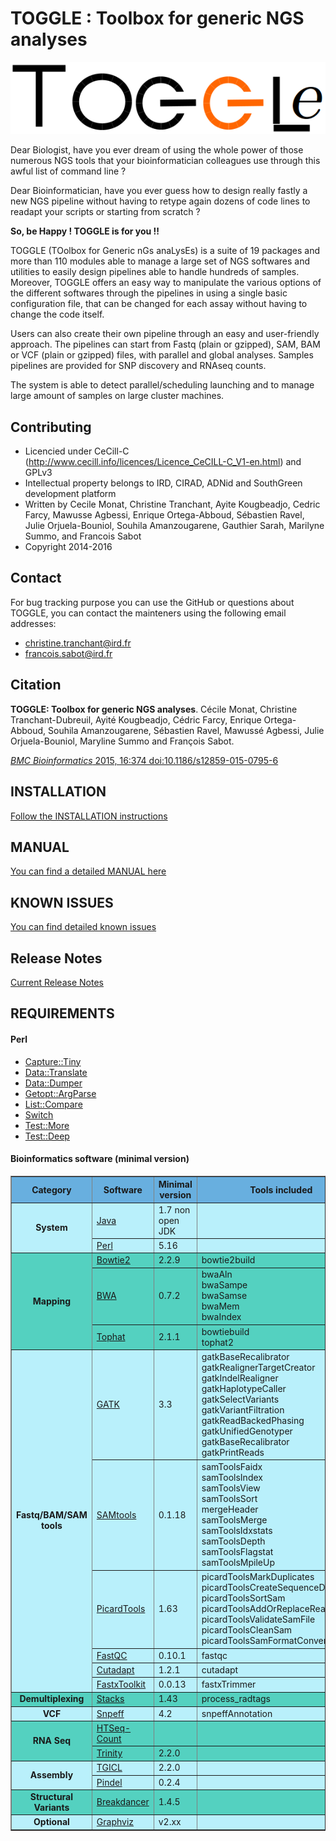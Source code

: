 TOGGLE : Toolbox for generic NGS analyses
===========

![TOGGLE Logo](docs/images/toggleLogo.png)

Dear Biologist, have you ever dream of using the whole power of those numerous NGS tools that your bioinformatician colleagues use through this awful list of command line ?

Dear Bioinformatician, have you ever guess how to design really fastly a new NGS pipeline without having to retype again dozens of code lines to readapt your scripts or starting from scratch ?

**So, be Happy ! TOGGLE is for you !!**

TOGGLE (TOolbox for Generic nGs anaLysEs) is a suite of 19 packages and more than 110 modules able to manage a large set of NGS softwares
and utilities to easily design pipelines able to handle hundreds of samples. Moreover, TOGGLE offers an easy way to manipulate the various
options of the different softwares through the pipelines in using a single basic configuration file, that can be changed for each assay without
having to change the code itself.

Users can also create their own pipeline through an easy and user-friendly approach. The pipelines can start from Fastq (plain or gzipped), SAM, BAM or VCF (plain or gzipped) files, with parallel and global analyses. Samples pipelines are provided for SNP discovery and RNAseq counts.

The system is able to detect parallel/scheduling launching and to manage large amount of samples on large cluster machines.


##  Contributing

* Licencied under CeCill-C (http://www.cecill.info/licences/Licence_CeCILL-C_V1-en.html) and GPLv3
* Intellectual property belongs to IRD, CIRAD, ADNid and SouthGreen development platform
* Written by Cecile Monat, Christine Tranchant, Ayite Kougbeadjo, Cedric Farcy, Mawusse Agbessi, Enrique Ortega-Abboud, Sébastien Ravel, Julie Orjuela-Bouniol, Souhila Amanzougarene, Gauthier Sarah, Marilyne Summo, and Francois Sabot
* Copyright 2014-2016

## Contact

For bug tracking purpose you can use the GitHub or questions about TOGGLE, you can contact the mainteners using the following email addresses:

* christine.tranchant@ird.fr
* francois.sabot@ird.fr

##  Citation
**TOGGLE: Toolbox for generic NGS analyses**. Cécile Monat, Christine Tranchant-Dubreuil, Ayité Kougbeadjo, Cédric Farcy, Enrique
Ortega-Abboud, Souhila Amanzougarene, Sébastien Ravel, Mawussé Agbessi, Julie Orjuela-Bouniol, Maryline Summo and François Sabot.

[*BMC Bioinformatics* 2015, 16:374  doi:10.1186/s12859-015-0795-6][paperLink]

##  INSTALLATION

[Follow the INSTALLATION instructions][installLink]

## MANUAL

[You can find a detailed MANUAL here][manualLink]

## KNOWN ISSUES

[You can find detailed known issues][knownIssues]

## Release Notes

[Current Release Notes][releaseLink]

## REQUIREMENTS

#### Perl

* [Capture::Tiny](http://search.cpan.org/~dagolden/Capture-Tiny-0.30/lib/Capture/Tiny.pm)
* [Data::Translate](http://search.cpan.org/~davieira/Data_Translate-0.3/Translate.pm)
* [Data::Dumper](http://search.cpan.org/~smueller/Data-Dumper-2.154/Dumper.pm)
* [Getopt::ArgParse](http://search.cpan.org/~mytram/Getopt-ArgParse-1.0.2/lib/Getopt/ArgParse.pm)
* [List::Compare](http://search.cpan.org/~jkeenan/List-Compare-0.53/lib/List/Compare.pm)
* [Switch](https://metacpan.org/pod/Switch)
* [Test::More](http://search.cpan.org/~exodist/Test-Simple-1.001014/lib/Test/More.pm)
* [Test::Deep](http://search.cpan.org/~rjbs/Test-Deep-0.119/lib/Test/Deep.pm)

#### Bioinformatics software (minimal version)

<table border="1" cellpadding="5" cellspacing="1" >
<thead>
<tr bgcolor="#68AFDF">
	<th> Category        </th>
	<th> Software        </th>
	<th> Minimal version </th>
	<th> Tools included  </th>
</tr>
</thead>
<tbody>
<tr bgcolor="#B9F0FB" >
	<td align="center" rowspan="2" > <b>System<b>   </td>
	<td> <a href="https://www.java.com">Java</a></td>
	<td> 1.7 non open JDK </td>
	<td></td>
</tr>
<tr bgcolor="#B9F0FB">
	<td> <a href="https://www.perl.org/">Perl</a></td>
	<td> 5.16 </td>
	<td>  </td>
</tr>
<tr bgcolor="#54D1C0">
	<td align="center" rowspan="3"> <b> Mapping <b> </td>
	<td> <a href="http://bowtie-bio.sourceforge.net/bowtie2/index.shtml">Bowtie2</a></td>
	<td> 2.2.9 </td>
	<td> bowtie2build </td>
</tr>
<tr bgcolor="#54D1C0">
	<td> <a href="http://bio-bwa.sourceforge.net/">BWA</a></td>
	<td> 0.7.2 </td>
	<td> bwaAln </br> bwaSampe </br> bwaSamse </br> bwaMem </br> bwaIndex</td>
</tr>
<tr bgcolor="#54D1C0">
	<td> <a href="https://ccb.jhu.edu/software/tophat/index.shtml">Tophat</a></td>
	<td> 2.1.1 </td>
	<td> bowtiebuild </br> tophat2 </td>
</tr>
<tr bgcolor="#B9F0FB">
	<td align="center" rowspan="6"> <b> Fastq/BAM/SAM </br> tools <b> </td>
	<td> <a href="https://www.broadinstitute.org/gatk/">GATK</a></td>
	<td> 3.3 </td>
	<td> gatkBaseRecalibrator </br> gatkRealignerTargetCreator </br> gatkIndelRealigner </br> gatkHaplotypeCaller </br> gatkSelectVariants </br> gatkVariantFiltration </br> gatkReadBackedPhasing </br> gatkUnifiedGenotyper </br> gatkBaseRecalibrator </br> gatkPrintReads
 </td>
</tr>
<tr bgcolor="#B9F0FB">
	<td> <a href="http://samtools.sourceforge.net/">SAMtools</a></td>
	<td> 0.1.18 </td>
	<td> samToolsFaidx </br> samToolsIndex </br> samToolsView </br> samToolsSort </br> mergeHeader </br> samToolsMerge </br> samToolsIdxstats </br> samToolsDepth </br> samToolsFlagstat </br> samToolsMpileUp
</td>
</tr>
<tr bgcolor="#B9F0FB">
	<td> <a href="http://broadinstitute.github.io/picard/">PicardTools</a></td>
	<td> 1.63 </td>
	<td> picardToolsMarkDuplicates </br> picardToolsCreateSequenceDictionary </br> picardToolsSortSam </br> picardToolsAddOrReplaceReadGroup </br> picardToolsValidateSamFile </br> picardToolsCleanSam </br> picardToolsSamFormatConverter
 </td>
</tr>
<tr bgcolor="#B9F0FB">
	<td> <a href="http://www.bioinformatics.babraham.ac.uk/projects/fastqc/">FastQC</a></td>
	<td> 0.10.1 </td>
	<td> fastqc </td>
</tr>
<tr bgcolor="#B9F0FB">
	<td> <a href="https://pypi.python.org/pypi/cutadapt">Cutadapt</a></td>
	<td> 1.2.1 </td>
	<td> cutadapt </td>
</tr>
<tr bgcolor="#B9F0FB">
	<td> <a href="http://hannonlab.cshl.edu/fastx_toolkit/">FastxToolkit</a></td>
	<td> 0.0.13 </td>
	<td> fastxTrimmer </td>
</tr>
<tr bgcolor="#54D1C0">
	<td align="center"> <b> Demultiplexing <b> </td>
	<td> <a href="http://catchenlab.life.illinois.edu/stacks/">Stacks</a></td>
	<td> 1.43 </td>
	<td> process_radtags </td>
</tr>
<tr bgcolor="#B9F0FB">
	<td align="center" > <b> VCF <b> </td>
	<td> <a href="http://snpeff.sourceforge.net/">Snpeff</a></td>
	<td> 4.2 </td>
	<td> snpeffAnnotation </td>
</tr>
<tr bgcolor="#54D1C0">
	<td align="center" rowspan="2"> <b> RNA Seq <b> </td>
	<td> <a href="http://www-huber.embl.de/HTSeq/doc/count.html">HTSeq-Count</a></td>
	<td>  </td>
	<td>  </td>
</tr>
<tr bgcolor="#54D1C0">
	<td> <a href="https://github.com/trinityrnaseq/trinityrnaseq/wiki">Trinity</a></td>
	<td> 2.2.0 </td>
	<td>  </td>
</tr>
<tr bgcolor="#B9F0FB">
	<td align="center" rowspan="2"> <b> Assembly <b> </td>
	<td> <a href="https://sourceforge.net/projects/tgicl/files/">TGICL</a></td>
	<td> 2.2.0 </td>
	<td>  </td>
</tr>
<tr bgcolor="#B9F0FB">
	<td> <a href="http://gmt.genome.wustl.edu/packages/pindel/">Pindel</a></td>
	<td> 0.2.4 </td>
	<td>  </td>
</tr>
<tr bgcolor="#54D1C0">
	<td align="center" rowspan="1"> <b> Structural Variants <b> </td>
	<td> <a href="http://breakdancer.sourceforge.net/">Breakdancer</a></td>
	<td> 1.4.5 </td>
	<td>  </td>
</tr>
<tr bgcolor="#B9F0FB">
	<td align="center" rowspan="1"> <b> Optional <b> </td>
	<td> <a href="http://www.graphviz.org/">Graphviz</a></td>
	<td> v2.xx </td>
	<td>  </td>
</tr>
</tbody>
</table>



[paperLink]:http://www.biomedcentral.com/1471-2105/16/374
[installLink]:https://github.com/SouthGreenPlatform/TOGGLE/blob/master/docs/INSTALL.md
[manualLink]:https://github.com/SouthGreenPlatform/TOGGLE/blob/master/docs/MANUAL.md
[knownIssues]:https://github.com/SouthGreenPlatform/TOGGLE-DEV/blob/master/docs/KnownIssues.md
[releaseLink]:https://github.com/SouthGreenPlatform/TOGGLE/blob/master/docs/ReleaseNotes.md

